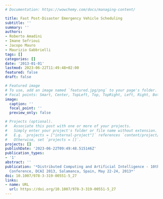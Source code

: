 ```yaml
---
# Documentation: https://wowchemy.com/docs/managing-content/

title: Fast Post-Disaster Emergency Vehicle Scheduling
subtitle: ''
summary: ''
authors:
- Roberto Amadini
- Imane Sefrioui
- Jacopo Mauro
- Maurizio Gabbrielli
tags: []
categories: []
date: '2013-01-01'
lastmod: 2023-06-22T11:49:48+02:00
featured: false
draft: false

# Featured image
# To use, add an image named `featured.jpg/png` to your page's folder.
# Focal points: Smart, Center, TopLeft, Top, TopRight, Left, Right, BottomLeft, Bottom, BottomRight.
image:
  caption: ''
  focal_point: ''
  preview_only: false

# Projects (optional).
#   Associate this post with one or more of your projects.
#   Simply enter your project's folder or file name without extension.
#   E.g. `projects = ["internal-project"]` references `content/project/deep-learning/index.md`.
#   Otherwise, set `projects = []`.
projects: []
publishDate: '2023-06-22T09:49:48.515146Z'
publication_types:
- '1'
abstract: ''
publication: '*Distributed Computing and Artificial Intelligence - 10th International
  Conference, DCAI 2013, Salamanca, Spain, May 22-24, 2013*'
doi: 10.1007/978-3-319-00551-5_27
links:
- name: URL
  url: https://doi.org/10.1007/978-3-319-00551-5_27
---
```

